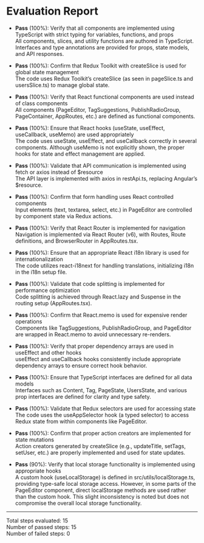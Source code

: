 # Evaluation Report

- **Pass** (100%): Verify that all components are implemented using TypeScript with strict typing for variables, functions, and props  
  All components, slices, and utility functions are authored in TypeScript. Interfaces and type annotations are provided for props, state models, and API responses.

- **Pass** (100%): Confirm that Redux Toolkit with createSlice is used for global state management  
  The code uses Redux Toolkit’s createSlice (as seen in pageSlice.ts and usersSlice.ts) to manage global state.

- **Pass** (100%): Verify that React functional components are used instead of class components  
  All components (PageEditor, TagSuggestions, PublishRadioGroup, PageContainer, AppRoutes, etc.) are defined as functional components.

- **Pass** (100%): Ensure that React hooks (useState, useEffect, useCallback, useMemo) are used appropriately  
  The code uses useState, useEffect, and useCallback correctly in several components. Although useMemo is not explicitly shown, the proper hooks for state and effect management are applied.

- **Pass** (100%): Validate that API communication is implemented using fetch or axios instead of $resource  
  The API layer is implemented with axios in restApi.ts, replacing Angular’s $resource.

- **Pass** (100%): Confirm that form handling uses React controlled components  
  Input elements (text, textarea, select, etc.) in PageEditor are controlled by component state via Redux actions.

- **Pass** (100%): Verify that React Router is implemented for navigation  
  Navigation is implemented via React Router (v6), with Routes, Route definitions, and BrowserRouter in AppRoutes.tsx.

- **Pass** (100%): Ensure that an appropriate React i18n library is used for internationalization  
  The code utilizes react-i18next for handling translations, initializing i18n in the i18n setup file.

- **Pass** (100%): Validate that code splitting is implemented for performance optimization  
  Code splitting is achieved through React.lazy and Suspense in the routing setup (AppRoutes.tsx).

- **Pass** (100%): Confirm that React.memo is used for expensive render operations  
  Components like TagSuggestions, PublishRadioGroup, and PageEditor are wrapped in React.memo to avoid unnecessary re-renders.

- **Pass** (100%): Verify that proper dependency arrays are used in useEffect and other hooks  
  useEffect and useCallback hooks consistently include appropriate dependency arrays to ensure correct hook behavior.

- **Pass** (100%): Ensure that TypeScript interfaces are defined for all data models  
  Interfaces such as Content, Tag, PageState, UsersState, and various prop interfaces are defined for clarity and type safety.

- **Pass** (100%): Validate that Redux selectors are used for accessing state  
  The code uses the useAppSelector hook (a typed selector) to access Redux state from within components like PageEditor.

- **Pass** (100%): Confirm that proper action creators are implemented for state mutations  
  Action creators generated by createSlice (e.g., updateTitle, setTags, setUser, etc.) are properly implemented and used for state updates.

- **Pass** (90%): Verify that local storage functionality is implemented using appropriate hooks  
  A custom hook (useLocalStorage) is defined in src/utils/localStorage.ts, providing type-safe local storage access. However, in some parts of the PageEditor component, direct localStorage methods are used rather than the custom hook. This slight inconsistency is noted but does not compromise the overall local storage functionality.

---

Total steps evaluated: 15  
Number of passed steps: 15  
Number of failed steps: 0